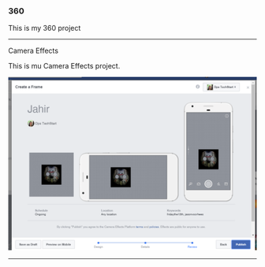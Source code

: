 ### 360

This is my 360 project

<script src="//360.vizor.io/scripts/embed.js" data-vizorurl="https://360.vizor.io/embed/v/lxvzl" ></script>

***

Camera Effects

This is mu Camera Effects project.

![Jahir](https://github.com/Ascencio21/Ascencio21.github.io/blob/master/Jahir.PNG?raw=true "Optional Title")

***
